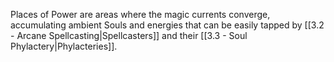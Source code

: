 Places of Power are areas where the magic currents converge, accumulating ambient Souls and energies that can be easily tapped by [[3.2 - Arcane Spellcasting|Spellcasters]] and their [[3.3 - Soul Phylactery|Phylacteries]].